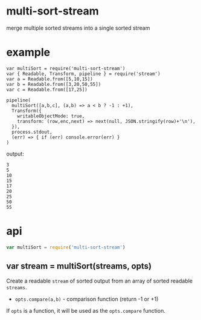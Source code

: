 # multi-sort-stream

merge multiple sorted streams into a single sorted stream

# example

```
var multiSort = require('multi-sort-stream')
var { Readable, Transform, pipeline } = require('stream')
var a = Readable.from([5,10,15])
var b = Readable.from([3,20,50,55])
var c = Readable.from([17,25])

pipeline(
  multiSort([a,b,c], (a,b) => a < b ? -1 : +1),
  Transform({
    writableObjectMode: true,
    transform: (row,enc,next) => next(null, JSON.stringify(row)+'\n'),
  }),
  process.stdout,
  (err) => { if (err) console.error(err) }
)
```

output:

```
3
5
10
15
17
20
25
50
55
```

# api

``` js
var multiSort = require('multi-sort-stream')
```

## var stream = multiSort(streams, opts)

Create a readable `stream` of sorted output from an array of sorted readable `streams`.

* `opts.compare(a,b)` - comparison function (return -1 or +1)

If `opts` is a function, it will be used as the `opts.compare` function.

